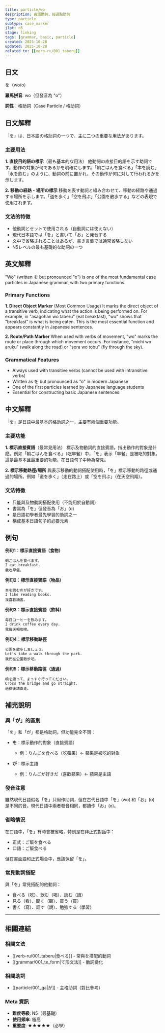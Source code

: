 ```yaml
---
title: particle/wo
description: 賓語助詞、經過點助詞
type: particle
subtype: case_marker
jlpt: n5
stage: linking
tags: [grammar, basic, particle]
created: 2025-10-28
updated: 2025-10-28
related_to: [[verb-ru/001_taberu]]
---
```


## 日文
を（wo/o）

**羅馬拼音**: wo（但發音為 "o"）

**詞性**：格助詞（Case Particle / 格助詞）

## 日文解釋

「を」は、日本語の格助詞の一つで、主に二つの重要な用法があります。

### 主要用法

**1. 直接目的語の標示**（最も基本的な用法）
他動詞の直接目的語を示す助詞です。動作の対象が何であるかを明確にします。「朝ごはんを食べる」「本を読む」「水を飲む」のように、動詞の前に置かれ、その動作が何に対して行われるかを示します。

**2. 移動の経路・場所の標示**
移動を表す動詞と組み合わせて、移動の経路や通過する場所を示します。「道を歩く」「空を飛ぶ」「公園を散歩する」などの表現で使用されます。

### 文法的特徴

- 他動詞とセットで使用される（自動詞には使えない）
- 現代日本語では「を」と書いて「お」と発音する
- 文中で省略されることはあるが、書き言葉では通常省略しない
- N5レベルの最も基礎的な助詞の一つ

## 英文解釋

"Wo" (written を but pronounced "o") is one of the most fundamental case particles in Japanese grammar, with two primary functions.

### Primary Functions

**1. Direct Object Marker** (Most Common Usage)
It marks the direct object of a transitive verb, indicating what the action is being performed on. For example, in "asagohan wo taberu" (eat breakfast), "wo" shows that "breakfast" is what is being eaten. This is the most essential function and appears constantly in Japanese sentences.

**2. Route/Path Marker**
When used with verbs of movement, "wo" marks the route or place through which movement occurs. For instance, "michi wo aruku" (walk along the road) or "sora wo tobu" (fly through the sky).

### Grammatical Features

- Always used with transitive verbs (cannot be used with intransitive verbs)
- Written as を but pronounced as "o" in modern Japanese
- One of the first particles learned by Japanese language students
- Essential for constructing basic Japanese sentences

## 中文解釋

「を」是日語中最基本的格助詞之一，主要有兩個重要功能。

### 主要功能

**1. 標示直接賓語**（最常見用法）
標示及物動詞的直接賓語，指出動作的對象是什麼。例如「朝ごはんを食べる」（吃早餐）中，「を」表示「早餐」是被吃的對象。這是最基本且最重要的功能，在日語句子中極為常見。

**2. 標示移動路徑/場所**
與表示移動的動詞搭配使用時，「を」標示移動的路徑或通過的場所。例如「道を歩く」（走在路上）或「空を飛ぶ」（在天空飛翔）。

### 文法特徵

- 只能與及物動詞搭配使用（不能用於自動詞）
- 書寫為「を」但發音為「お」(o)
- 是日語初學者最先學習的助詞之一
- 構成基本日語句子的必要元素

## 例句

**例句1：標示直接賓語（食物）**
```
朝ごはんを食べます。
I eat breakfast.
我吃早餐。
```

**例句2：標示直接賓語（物品）**
```
本を読むのが好きです。
I like reading books.
我喜歡讀書。
```

**例句3：標示直接賓語（飲料）**
```
毎日コーヒーを飲みます。
I drink coffee every day.
我每天喝咖啡。
```

**例句4：標示移動路徑**
```
公園を散歩しましょう。
Let's take a walk through the park.
我們在公園散步吧。
```

**例句5：標示移動路徑（通過）**
```
橋を渡って、まっすぐ行ってください。
Cross the bridge and go straight.
過橋後請直走。
```

## 補充說明

### 與「が」的區別

「を」和「が」都是格助詞，但功能完全不同：

- **を**：標示動作的對象（直接賓語）
  - 例：りんごを食べる（吃蘋果）← 蘋果是被吃的對象

- **が**：標示主語
  - 例：りんごが好きだ（喜歡蘋果）← 蘋果是主語

### 發音注意

雖然現代日語假名「を」只用作助詞，但在古代日語中「を」(wo) 和「お」(o) 是不同的音。現代日語中兩者發音相同，都讀作「お」(o)。

### 省略情況

在口語中，「を」有時會被省略，特別是在非正式對話中：
- 正式：ご飯を食べる
- 口語：ご飯食べる

但在書面語和正式場合中，應該保留「を」。

### 常見動詞搭配

與「を」常見搭配的他動詞：
- 食べる（吃）、飲む（喝）、読む（讀）
- 見る（看）、聞く（聽）、買う（買）
- 書く（寫）、話す（說）、勉強する（學習）

---

## 相關連結

### 相關文法
- [[verb-ru/001_taberu|食べる]] - 常與を搭配的動詞
- [[grammar/001_te_form|て形文法]] - 動詞變化

### 相關助詞
- [[particle/001_ga|が]] - 主格助詞（對比參考）

### Meta 資訊
- **難度等級**: N5（最基礎）
- **使用頻率**: 極高
- **重要度**: ★★★★★（必學）
